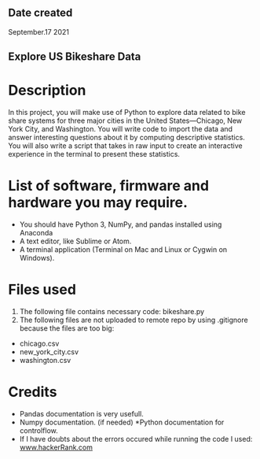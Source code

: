 ## Date created
September.17 2021

## Explore US Bikeshare Data
# Description
In this project, you will make use of Python to explore data related to bike share systems for three major cities in the United States—Chicago, New York City, and Washington. You will write code to import the data and answer interesting questions about it by computing descriptive statistics. You will also write a script that takes in raw input to create an interactive experience in the terminal to present these statistics.

# List of software, firmware and hardware you may require.
* You should have Python 3, NumPy, and pandas installed using Anaconda
* A text editor, like Sublime or Atom.
* A terminal application (Terminal on Mac and Linux or Cygwin on Windows).
# Files used
1. The following file contains necessary code:
bikeshare.py
2. The following files are not uploaded to remote repo by using .gitignore because the files are too big:
* chicago.csv
* new_york_city.csv
* washington.csv
# Credits
* Pandas documentation is very usefull.
* Numpy documentation. (if needed)
*Python documentation for controlflow.
* If I have doubts about the errors occured while running the code I used: www.hackerRank.com

